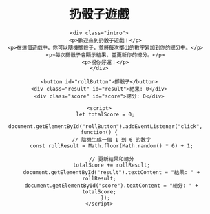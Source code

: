<!DOCTYPE html>
<html lang="zh-Hant">
<head>
    <meta charset="UTF-8">
    <meta name="viewport" content="width=device-width, initial-scale=1.0">
    <title>扔骰子遊戲</title>
    <style>
        body {
            font-family: Arial, sans-serif;
            text-align: center;
            margin: 50px;
        }
        button {
            padding: 10px 20px;
            font-size: 18px;
            cursor: pointer;
        }
        .result {
            font-size: 24px;
            margin-top: 20px;
        }
        .score {
            font-size: 20px;
            margin-top: 10px;
        }
        .intro {
            margin-bottom: 30px;
            font-size: 18px;
        }
    </style>
</head>
<body>
    <h1>扔骰子遊戲</h1>
    
    <div class="intro">
        <p>歡迎來到扔骰子遊戲！</p>
        <p>在這個遊戲中，你可以隨機擲骰子，並將每次擲出的數字累加到你的總分中。</p>
        <p>每次擲骰子會顯示結果，並更新你的總分。</p>
        <p>祝你好運！</p>
    </div>

    <button id="rollButton">擲骰子</button>
    <div class="result" id="result">結果: 0</div>
    <div class="score" id="score">總分: 0</div>

    <script>
        let totalScore = 0;

        document.getElementById("rollButton").addEventListener("click", function() {
            // 隨機生成一個 1 到 6 的數字
            const rollResult = Math.floor(Math.random() * 6) + 1;

            // 更新結果和總分
            totalScore += rollResult;
            document.getElementById("result").textContent = "結果: " + rollResult;
            document.getElementById("score").textContent = "總分: " + totalScore;
        });
    </script>
</body>
</html>
